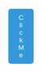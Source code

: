 <!-- Makes a button, able to be referenced in CSS and JSS by the id "coolButton"  -->
<button  id="coolButton">Click Me</button>

<style>
/* CSS for the button */
#coolButton {
    padding: 10px 20px;
    background-color: #3498db;
    color: #fff;
    border: none;
    cursor: pointer;
    border-radius: 5px;
    width: 10%;
    margin-left: 45%;
    transition: 0.3s;
}

/* When the user hovers over */
#coolButton:hover {
  transform: scale(1.1);
}

</style>

<script>
//When the button is clicked, this function runs
document.getElementById('coolButton').addEventListener('click', () => {
    //this variable is defined by the function getRandomColor
    const randomColor = getRandomColor();
    //Sets the background of the button to the variable "randomColor"
    document.getElementById('coolButton').style.backgroundColor = randomColor;
});

//This function randomly selects a color
function getRandomColor() {
    return `#${Math.floor(Math.random()*16777215).toString(16)}`;
}
</script>